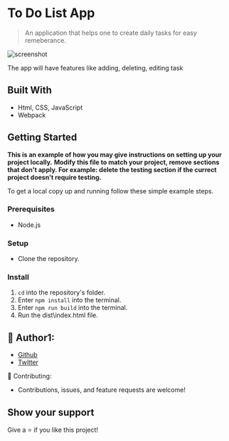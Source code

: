 # To Do List App

> An application that helps one to create daily tasks for easy remeberance.

![screenshot](./screenshot.PNG)

The app will have features like adding, deleting, editing task 

## Built With

- Html, CSS, JavaScript
- Webpack

## Getting Started

**This is an example of how you may give instructions on setting up your project locally.**
**Modify this file to match your project, remove sections that don't apply. For example: delete the testing section if the currect project doesn't require testing.**


To get a local copy up and running follow these simple example steps.

### Prerequisites
- Node.js

### Setup
- Clone the repository.

### Install
1. `cd` into the repository's folder.
2. Enter `npm install` into the terminal.
3. Enter `npm run build` into the terminal.
3. Run the dist\index.html file.

## 👤 Author1:

- [Github](https://github.com/ayebaishmo)
- [Twitter](https://twitter.com/ishmo256)

🤝 Contributing:

- Contributions, issues, and feature requests are welcome!

## Show your support

Give a ⭐️ if you like this project!